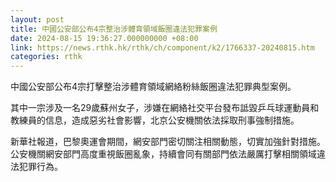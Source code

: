 ```yaml
---
layout: post
title: 中國公安部公布4宗整治涉體育領域飯圈違法犯罪案例
date: 2024-08-15 19:36:27.000000000 +08:00
link: https://news.rthk.hk/rthk/ch/component/k2/1766337-20240815.htm
categories: rthk
---
```


中國公安部公布4宗打擊整治涉體育領域網絡粉絲飯圈違法犯罪典型案例。

其中一宗涉及一名29歲蘇州女子，涉嫌在網絡社交平台發布詆毀乒乓球運動員和教練員的信息，造成惡劣社會影響，北京公安機關依法採取刑事強制措施。

新華社報道，巴黎奧運會期間，網安部門密切關注相關動態，切實加強針對措施。公安機關網安部門高度重視飯圈亂象，持續會同有關部門依法嚴厲打擊相關領域違法犯罪行為。
